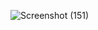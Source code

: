 ![Screenshot (151)](https://user-images.githubusercontent.com/68141653/123553963-89660780-d79b-11eb-937d-fc221393cff3.png)
